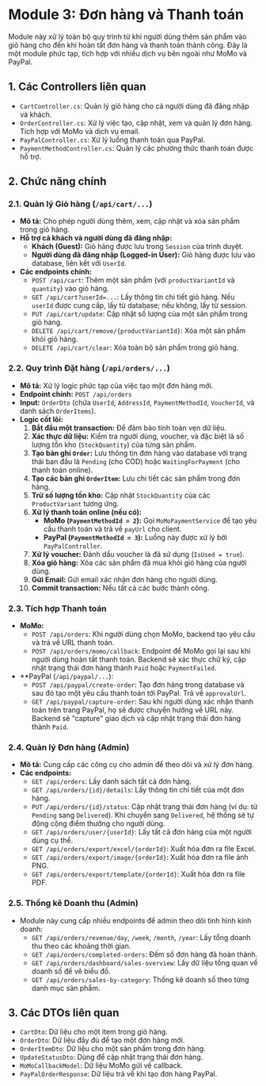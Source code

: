 # Module 3: Đơn hàng và Thanh toán

Module này xử lý toàn bộ quy trình từ khi người dùng thêm sản phẩm vào giỏ hàng cho đến khi hoàn tất đơn hàng và thanh toán thành công. Đây là một module phức tạp, tích hợp với nhiều dịch vụ bên ngoài như MoMo và PayPal.

## 1. Các Controllers liên quan

*   `CartController.cs`: Quản lý giỏ hàng cho cả người dùng đã đăng nhập và khách.
*   `OrderController.cs`: Xử lý việc tạo, cập nhật, xem và quản lý đơn hàng. Tích hợp với MoMo và dịch vụ email.
*   `PayPalController.cs`: Xử lý luồng thanh toán qua PayPal.
*   `PaymentMethodController.cs`: Quản lý các phương thức thanh toán được hỗ trợ.

## 2. Chức năng chính

### 2.1. Quản lý Giỏ hàng (`/api/cart/...`)

*   **Mô tả:** Cho phép người dùng thêm, xem, cập nhật và xóa sản phẩm trong giỏ hàng.
*   **Hỗ trợ cả khách và người dùng đã đăng nhập:**
    *   **Khách (Guest):** Giỏ hàng được lưu trong `Session` của trình duyệt.
    *   **Người dùng đã đăng nhập (Logged-in User):** Giỏ hàng được lưu vào database, liên kết với `UserId`.
*   **Các endpoints chính:**
    *   `POST /api/cart`: Thêm một sản phẩm (với `productVariantId` và `quantity`) vào giỏ hàng.
    *   `GET /api/cart?userId=...`: Lấy thông tin chi tiết giỏ hàng. Nếu `userId` được cung cấp, lấy từ database; nếu không, lấy từ session.
    *   `PUT /api/cart/update`: Cập nhật số lượng của một sản phẩm trong giỏ hàng.
    *   `DELETE /api/cart/remove/{productVariantId}`: Xóa một sản phẩm khỏi giỏ hàng.
    *   `DELETE /api/cart/clear`: Xóa toàn bộ sản phẩm trong giỏ hàng.

### 2.2. Quy trình Đặt hàng (`/api/orders/...`)

*   **Mô tả:** Xử lý logic phức tạp của việc tạo một đơn hàng mới.
*   **Endpoint chính:** `POST /api/orders`
*   **Input:** `OrderDto` (chứa `UserId`, `AddressId`, `PaymentMethodId`, `VoucherId`, và danh sách `OrderItems`).
*   **Logic cốt lõi:**
    1.  **Bắt đầu một transaction:** Để đảm bảo tính toàn vẹn dữ liệu.
    2.  **Xác thực dữ liệu:** Kiểm tra người dùng, voucher, và đặc biệt là số lượng tồn kho (`StockQuantity`) của từng sản phẩm.
    3.  **Tạo bản ghi `Order`:** Lưu thông tin đơn hàng vào database với trạng thái ban đầu là `Pending` (cho COD) hoặc `WaitingForPayment` (cho thanh toán online).
    4.  **Tạo các bản ghi `OrderItem`:** Lưu chi tiết các sản phẩm trong đơn hàng.
    5.  **Trừ số lượng tồn kho:** Cập nhật `StockQuantity` của các `ProductVariant` tương ứng.
    6.  **Xử lý thanh toán online (nếu có):**
        *   **MoMo (`PaymentMethodId = 2`):** Gọi `MoMoPaymentService` để tạo yêu cầu thanh toán và trả về `payUrl` cho client.
        *   **PayPal (`PaymentMethodId = 3`):** Luồng này được xử lý bởi `PayPalController`.
    7.  **Xử lý voucher:** Đánh dấu voucher là đã sử dụng (`IsUsed = true`).
    8.  **Xóa giỏ hàng:** Xóa các sản phẩm đã mua khỏi giỏ hàng của người dùng.
    9.  **Gửi Email:** Gửi email xác nhận đơn hàng cho người dùng.
    10. **Commit transaction:** Nếu tất cả các bước thành công.

### 2.3. Tích hợp Thanh toán

*   **MoMo:**
    *   `POST /api/orders`: Khi người dùng chọn MoMo, backend tạo yêu cầu và trả về URL thanh toán.
    *   `POST /api/orders/momo/callback`: Endpoint để MoMo gọi lại sau khi người dùng hoàn tất thanh toán. Backend sẽ xác thực chữ ký, cập nhật trạng thái đơn hàng thành `Paid` hoặc `PaymentFailed`.
*   **PayPal (`/api/paypal/...`):
    *   `POST /api/paypal/create-order`: Tạo đơn hàng trong database và sau đó tạo một yêu cầu thanh toán tới PayPal. Trả về `approvalUrl`.
    *   `GET /api/paypal/capture-order`: Sau khi người dùng xác nhận thanh toán trên trang PayPal, họ sẽ được chuyển hướng về URL này. Backend sẽ "capture" giao dịch và cập nhật trạng thái đơn hàng thành `Paid`.

### 2.4. Quản lý Đơn hàng (Admin)

*   **Mô tả:** Cung cấp các công cụ cho admin để theo dõi và xử lý đơn hàng.
*   **Các endpoints:**
    *   `GET /api/orders`: Lấy danh sách tất cả đơn hàng.
    *   `GET /api/orders/{id}/details`: Lấy thông tin chi tiết của một đơn hàng.
    *   `PUT /api/orders/{id}/status`: Cập nhật trạng thái đơn hàng (ví dụ: từ `Pending` sang `Delivered`). Khi chuyển sang `Delivered`, hệ thống sẽ tự động cộng điểm thưởng cho người dùng.
    *   `GET /api/orders/user/{userId}`: Lấy tất cả đơn hàng của một người dùng cụ thể.
    *   `GET /api/orders/export/excel/{orderId}`: Xuất hóa đơn ra file Excel.
    *   `GET /api/orders/export/image/{orderId}`: Xuất hóa đơn ra file ảnh PNG.
    *   `GET /api/orders/export/template/{orderId}`: Xuất hóa đơn ra file PDF.

### 2.5. Thống kê Doanh thu (Admin)

*   Module này cung cấp nhiều endpoints để admin theo dõi tình hình kinh doanh:
    *   `GET /api/orders/revenue/day`, `/week`, `/month`, `/year`: Lấy tổng doanh thu theo các khoảng thời gian.
    *   `GET /api/orders/completed-orders`: Đếm số đơn hàng đã hoàn thành.
    *   `GET /api/orders/dashboard/sales-overview`: Lấy dữ liệu tổng quan về doanh số để vẽ biểu đồ.
    *   `GET /api/orders/sales-by-category`: Thống kê doanh số theo từng danh mục sản phẩm.

## 3. Các DTOs liên quan

*   `CartDto`: Dữ liệu cho một item trong giỏ hàng.
*   `OrderDto`: Dữ liệu đầy đủ để tạo một đơn hàng mới.
*   `OrderItemDto`: Dữ liệu cho một sản phẩm trong đơn hàng.
*   `UpdateStatusDto`: Dùng để cập nhật trạng thái đơn hàng.
*   `MoMoCallbackModel`: Dữ liệu MoMo gửi về callback.
*   `PayPalOrderResponse`: Dữ liệu trả về khi tạo đơn hàng PayPal.
